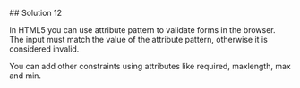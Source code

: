 ## Solution 12

In HTML5 you can use attribute pattern to validate forms in the browser. The input must match the value of the attribute pattern, otherwise it is considered invalid.

You can add other constraints using attributes like required, maxlength, max and min. 